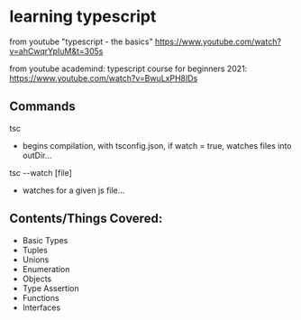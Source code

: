 # learning typescript

from youtube "typescript - the basics"
https://www.youtube.com/watch?v=ahCwqrYpIuM&t=305s

from youtube academind: typescript course for beginners 2021:
https://www.youtube.com/watch?v=BwuLxPH8IDs

## Commands

tsc
-	begins compilation, with tsconfig.json, if watch = true, watches files into outDir...

tsc --watch [file]
-	watches for a given js file...

## Contents/Things Covered:
-	Basic Types
-	Tuples
-	Unions
-	Enumeration
-	Objects
-	Type Assertion
-	Functions
-	Interfaces